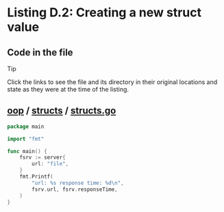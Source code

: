 # Listing D.2: Creating a new struct value

## Code in the file

> [!TIP]
> Click the links to see the file and its directory in their original locations and state as they were at the time of the listing.

## [oop](https://github.com/inancgumus/gobyexample/blob/d1c39b515252b7345c1aac33e16e6e2d6586cb55/oop) / [structs](https://github.com/inancgumus/gobyexample/blob/d1c39b515252b7345c1aac33e16e6e2d6586cb55/oop/structs) / [structs.go](https://github.com/inancgumus/gobyexample/blob/d1c39b515252b7345c1aac33e16e6e2d6586cb55/oop/structs/structs.go)

```go
package main

import "fmt"

func main() {
	fsrv := server{
		url: "file",
	}
	fmt.Printf(
		"url: %s response time: %d\n",
		fsrv.url, fsrv.responseTime,
	)
}
```

